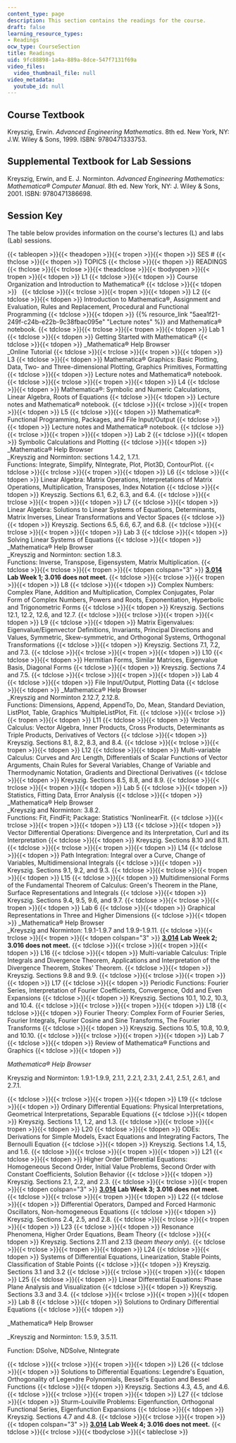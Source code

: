 ```yaml
---
content_type: page
description: This section contains the readings for the course.
draft: false
learning_resource_types:
- Readings
ocw_type: CourseSection
title: Readings
uid: 9fc88898-1a4a-889a-8dce-547f7131f69a
video_files:
  video_thumbnail_file: null
video_metadata:
  youtube_id: null
---
```

## Course Textbook

Kreyszig, Erwin. *Advanced Engineering Mathematics*. 8th ed. New York, NY: J.W. Wiley & Sons, 1999. ISBN: 9780471333753.

## Supplemental Textbook for Lab Sessions

Kreyszig, Erwin, and E. J. Norminton. *Advanced Engineering Mathematics: Mathematica® Computer Manual*. 8th ed. New York, NY: J. Wiley & Sons, 2001. ISBN: 9780471386698.

## Session Key

The table below provides information on the course's lectures (L) and labs (Lab) sessions.

{{< tableopen >}}{{< theadopen >}}{{< tropen >}}{{< thopen >}}
SES #
{{< thclose >}}{{< thopen >}}
TOPICS
{{< thclose >}}{{< thopen >}}
READINGS
{{< thclose >}}{{< trclose >}}{{< theadclose >}}{{< tbodyopen >}}{{< tropen >}}{{< tdopen >}}
L1
{{< tdclose >}}{{< tdopen >}}
Course Organization and Introduction to Mathematica®
{{< tdclose >}}{{< tdopen >}}
 
{{< tdclose >}}{{< trclose >}}{{< tropen >}}{{< tdopen >}}
L2
{{< tdclose >}}{{< tdopen >}}
Introduction to Mathematica®, Assignment and Evaluation, Rules and Replacement, Procedural and Functional Programming
{{< tdclose >}}{{< tdopen >}}
{{% resource_link "5aea1f21-249f-c24b-e22b-9c38fbac095e" "Lecture notes" %}} and Mathematica® notebook.
{{< tdclose >}}{{< trclose >}}{{< tropen >}}{{< tdopen >}}
Lab 1
{{< tdclose >}}{{< tdopen >}}
Getting Started with Mathematica®
{{< tdclose >}}{{< tdopen >}}
\_Mathematica® Help Browser    
\_Online Tutorial
{{< tdclose >}}{{< trclose >}}{{< tropen >}}{{< tdopen >}}
L3
{{< tdclose >}}{{< tdopen >}}
Mathematica® Graphics: Basic Plotting, Data, Two- and Three-dimensional Plotting, Graphics Primitives, Formatting
{{< tdclose >}}{{< tdopen >}}
Lecture notes and Mathematica® notebook.
{{< tdclose >}}{{< trclose >}}{{< tropen >}}{{< tdopen >}}
L4
{{< tdclose >}}{{< tdopen >}}
Mathematica®: Symbolic and Numeric Calculations, Linear Algebra, Roots of Equations
{{< tdclose >}}{{< tdopen >}}
Lecture notes and Mathematica® notebook.
{{< tdclose >}}{{< trclose >}}{{< tropen >}}{{< tdopen >}}
L5
{{< tdclose >}}{{< tdopen >}}
Mathematica®: Functional Programming, Packages, and File Input/Output
{{< tdclose >}}{{< tdopen >}}
Lecture notes and Mathematica® notebook.
{{< tdclose >}}{{< trclose >}}{{< tropen >}}{{< tdopen >}}
Lab 2
{{< tdclose >}}{{< tdopen >}}
Symbolic Calculations and Plotting
{{< tdclose >}}{{< tdopen >}}
\_Mathematica® Help Browser    
\_Kreyszig and Norminton: sections 1.4.2, 1.7.1.    
Functions: Integrate, Simplify, NIntegrate, Plot, Plot3D, ContourPlot.
{{< tdclose >}}{{< trclose >}}{{< tropen >}}{{< tdopen >}}
L6
{{< tdclose >}}{{< tdopen >}}
Linear Algebra: Matrix Operations, Interpretations of Matrix Operations, Multiplication, Transposes, Index Notation
{{< tdclose >}}{{< tdopen >}}
Kreyszig. Sections 6.1, 6.2, 6.3, and 6.4.
{{< tdclose >}}{{< trclose >}}{{< tropen >}}{{< tdopen >}}
L7
{{< tdclose >}}{{< tdopen >}}
Linear Algebra: Solutions to Linear Systems of Equations, Determinants, Matrix Inverses, Linear Transformations and Vector Spaces
{{< tdclose >}}{{< tdopen >}}
Kreyszig. Sections 6.5, 6.6, 6.7, and 6.8.
{{< tdclose >}}{{< trclose >}}{{< tropen >}}{{< tdopen >}}
Lab 3
{{< tdclose >}}{{< tdopen >}}
Solving Linear Systems of Equations
{{< tdclose >}}{{< tdopen >}}
\_Mathematica® Help Browser    
\_Kreyszig and Norminton: section 1.8.3.    
Functions: Inverse, Transpose, Eigensystem, Matrix Multiplication.
{{< tdclose >}}{{< trclose >}}{{< tropen >}}{{< tdopen colspan="3" >}}
[**3.014**](https://ocw.mit.edu/courses/3-014-materials-laboratory-fall-2006/pages/labs/) **Lab Week 1; 3.016 does not meet.**
{{< tdclose >}}{{< trclose >}}{{< tropen >}}{{< tdopen >}}
L8
{{< tdclose >}}{{< tdopen >}}
Complex Numbers: Complex Plane, Addition and Multiplication, Complex Conjugates, Polar Form of Complex Numbers, Powers and Roots, Exponentiation, Hyperbolic and Trigonometric Forms
{{< tdclose >}}{{< tdopen >}}
Kreyszig. Sections 12.1, 12.2, 12.6, and 12.7.
{{< tdclose >}}{{< trclose >}}{{< tropen >}}{{< tdopen >}}
L9
{{< tdclose >}}{{< tdopen >}}
Matrix Eigenvalues: Eigenvalue/Eigenvector Definitions, Invariants, Principal Directions and Values, Symmetric, Skew-symmetric, and Orthogonal Systems, Orthogonal Transformations
{{< tdclose >}}{{< tdopen >}}
Kreyszig. Sections 7.1, 7.2, and 7.3.
{{< tdclose >}}{{< trclose >}}{{< tropen >}}{{< tdopen >}}
L10
{{< tdclose >}}{{< tdopen >}}
Hermitian Forms, Similar Matrices, Eigenvalue Basis, Diagonal Forms
{{< tdclose >}}{{< tdopen >}}
Kreyszig. Sections 7.4 and 7.5.
{{< tdclose >}}{{< trclose >}}{{< tropen >}}{{< tdopen >}}
Lab 4
{{< tdclose >}}{{< tdopen >}}
File Input/Output, Plotting Data
{{< tdclose >}}{{< tdopen >}}
\_Mathematica® Help Browser    
\_Kreyszig and Norminton 2.12.7, 2.12.8.    
Functions: Dimensions, Append, AppendTo, Do, Mean, Standard Deviation, ListPlot, Table, Graphics 'MultipleListPlot, Fit.
{{< tdclose >}}{{< trclose >}}{{< tropen >}}{{< tdopen >}}
L11
{{< tdclose >}}{{< tdopen >}}
Vector Calculus: Vector Algebra, Inner Products, Cross Products, Determinants as Triple Products, Derivatives of Vectors
{{< tdclose >}}{{< tdopen >}}
Kreyszig. Sections 8.1, 8.2, 8.3, and 8.4.
{{< tdclose >}}{{< trclose >}}{{< tropen >}}{{< tdopen >}}
L12
{{< tdclose >}}{{< tdopen >}}
Multi-variable Calculus: Curves and Arc Length, Differentials of Scalar Functions of Vector Arguments, Chain Rules for Several Variables, Change of Variable and Thermodynamic Notation, Gradients and Directional Derivatives
{{< tdclose >}}{{< tdopen >}}
Kreyszig. Sections 8.5, 8.8, and 8.9.
{{< tdclose >}}{{< trclose >}}{{< tropen >}}{{< tdopen >}}
Lab 5
{{< tdclose >}}{{< tdopen >}}
Statistics, Fitting Data, Error Analysis
{{< tdclose >}}{{< tdopen >}}
\_Mathematica® Help Browser    
\_Kreyszig and Norminton: 3.8.2.    
Functions: Fit, FindFit; Package: Statistics 'NonlinearFit.
{{< tdclose >}}{{< trclose >}}{{< tropen >}}{{< tdopen >}}
L13
{{< tdclose >}}{{< tdopen >}}
Vector Differential Operations: Divergence and its Interpretation, Curl and its Interpretation
{{< tdclose >}}{{< tdopen >}}
Kreyszig. Sections 8.10 and 8.11.
{{< tdclose >}}{{< trclose >}}{{< tropen >}}{{< tdopen >}}
L14
{{< tdclose >}}{{< tdopen >}}
Path Integration: Integral over a Curve, Change of Variables, Multidimensional Integrals
{{< tdclose >}}{{< tdopen >}}
Kreyszig. Sections 9.1, 9.2, and 9.3.
{{< tdclose >}}{{< trclose >}}{{< tropen >}}{{< tdopen >}}
L15
{{< tdclose >}}{{< tdopen >}}
Multidimensional Forms of the Fundamental Theorem of Calculus: Green's Theorem in the Plane, Surface Representations and Integrals
{{< tdclose >}}{{< tdopen >}}
Kreyszig. Sections 9.4, 9.5, 9.6, and 9.7.
{{< tdclose >}}{{< trclose >}}{{< tropen >}}{{< tdopen >}}
Lab 6
{{< tdclose >}}{{< tdopen >}}
Graphical Representations in Three and Higher Dimensions
{{< tdclose >}}{{< tdopen >}}
\_Mathematica® Help Browser    
\_Kreyszig and Norminton: 1.9.1-1.9.7 and 1.9.9-1.9.11.
{{< tdclose >}}{{< trclose >}}{{< tropen >}}{{< tdopen colspan="3" >}}
[**3.014**](https://ocw.mit.edu/courses/3-014-materials-laboratory-fall-2006/pages/labs/) **Lab Week 2; 3.016 does not meet.**
{{< tdclose >}}{{< trclose >}}{{< tropen >}}{{< tdopen >}}
L16
{{< tdclose >}}{{< tdopen >}}
Multi-variable Calculus: Triple Integrals and Divergence Theorem, Applications and Interpretation of the Divergence Theorem, Stokes' Theorem.
{{< tdclose >}}{{< tdopen >}}
Kreyszig. Sections 9.8 and 9.9.
{{< tdclose >}}{{< trclose >}}{{< tropen >}}{{< tdopen >}}
L17
{{< tdclose >}}{{< tdopen >}}
Periodic Functions: Fourier Series, Interpretation of Fourier Coefficients, Convergence, Odd and Even Expansions
{{< tdclose >}}{{< tdopen >}}
Kreyszig. Sections 10.1, 10.2, 10.3, and 10.4.
{{< tdclose >}}{{< trclose >}}{{< tropen >}}{{< tdopen >}}
L18
{{< tdclose >}}{{< tdopen >}}
Fourier Theory: Complex Form of Fourier Series, Fourier Integrals, Fourier Cosine and Sine Transforms, The Fourier Transforms
{{< tdclose >}}{{< tdopen >}}
Kreyszig. Sections 10.5, 10.8, 10.9, and 10.10.
{{< tdclose >}}{{< trclose >}}{{< tropen >}}{{< tdopen >}}
Lab 7
{{< tdclose >}}{{< tdopen >}}
Review of Mathematica® Functions and Graphics
{{< tdclose >}}{{< tdopen >}}

*Mathematica® Help Browser*

Kreyszig and Norminton: 1.9.1-1.9.9, 2.1.1, 2.2.1, 2.3.1, 2.4.1, 2.5.1, 2.6.1, and 2.7.1.

{{< tdclose >}}{{< trclose >}}{{< tropen >}}{{< tdopen >}}
L19
{{< tdclose >}}{{< tdopen >}}
Ordinary Differential Equations: Physical Interpretations, Geometrical Interpretations, Separable Equations
{{< tdclose >}}{{< tdopen >}}
Kreyszig. Sections 1.1, 1.2, and 1.3.
{{< tdclose >}}{{< trclose >}}{{< tropen >}}{{< tdopen >}}
L20
{{< tdclose >}}{{< tdopen >}}
ODEs: Derivations for Simple Models, Exact Equations and Integrating Factors, The Bernoulli Equation
{{< tdclose >}}{{< tdopen >}}
Kreyszig. Sections 1.4, 1.5, and 1.6.
{{< tdclose >}}{{< trclose >}}{{< tropen >}}{{< tdopen >}}
L21
{{< tdclose >}}{{< tdopen >}}
Higher Order Differential Equations: Homogeneous Second Order, Initial Value Problems, Second Order with Constant Coefficients, Solution Behavior
{{< tdclose >}}{{< tdopen >}}
Kreyszig. Sections 2.1, 2.2, and 2.3.
{{< tdclose >}}{{< trclose >}}{{< tropen >}}{{< tdopen colspan="3" >}}
[**3.014**](https://ocw-studio.odl.mit.edu/courses/3-014-materials-laboratory-fall-2006/pages/labs) **Lab Week 3; 3.016 does not meet.**
{{< tdclose >}}{{< trclose >}}{{< tropen >}}{{< tdopen >}}
L22
{{< tdclose >}}{{< tdopen >}}
Differential Operators, Damped and Forced Harmonic Oscillators, Non-homogeneous Equations
{{< tdclose >}}{{< tdopen >}}
Kreyszig. Sections 2.4, 2.5, and 2.8.
{{< tdclose >}}{{< trclose >}}{{< tropen >}}{{< tdopen >}}
L23
{{< tdclose >}}{{< tdopen >}}
Resonance Phenomena, Higher Order Equations, Beam Theory
{{< tdclose >}}{{< tdopen >}}
Kreyszig. Sections 2.11 and 2.13 (*beam theory only*).
{{< tdclose >}}{{< trclose >}}{{< tropen >}}{{< tdopen >}}
L24
{{< tdclose >}}{{< tdopen >}}
Systems of Differential Equations, Linearization, Stable Points, Classification of Stable Points
{{< tdclose >}}{{< tdopen >}}
Kreyszig. Sections 3.1 and 3.2
{{< tdclose >}}{{< trclose >}}{{< tropen >}}{{< tdopen >}}
L25
{{< tdclose >}}{{< tdopen >}}
Linear Differential Equations: Phase Plane Analysis and Visualization
{{< tdclose >}}{{< tdopen >}}
Kreyszig. Sections 3.3 and 3.4.
{{< tdclose >}}{{< trclose >}}{{< tropen >}}{{< tdopen >}}
Lab 8
{{< tdclose >}}{{< tdopen >}}
Solutions to Ordinary Differential Equations
{{< tdclose >}}{{< tdopen >}}

\_Mathematica® Help Browser

\_Kreyszig and Norminton: 1.5.9, 3.5.11.

Function: DSolve, NDSolve, NIntegrate

{{< tdclose >}}{{< trclose >}}{{< tropen >}}{{< tdopen >}}
L26
{{< tdclose >}}{{< tdopen >}}
Solutions to Differential Equations: Legendre's Equation, Orthogonality of Legendre Polynomials, Bessel's Equation and Bessel Functions
{{< tdclose >}}{{< tdopen >}}
Kreyszig. Sections 4.3, 4.5, and 4.6.
{{< tdclose >}}{{< trclose >}}{{< tropen >}}{{< tdopen >}}
L27
{{< tdclose >}}{{< tdopen >}}
Sturm-Louiville Problems: Eigenfunction, Orthogonal Functional Series, Eigenfunction Expansions
{{< tdclose >}}{{< tdopen >}}
Kreyszig. Sections 4.7 and 4.8.
{{< tdclose >}}{{< trclose >}}{{< tropen >}}{{< tdopen colspan="3" >}}
[**3.014**](https://ocw-studio.odl.mit.edu/courses/3-014-materials-laboratory-fall-2006/pages/labshttps://ocw.mit.edu/courses/3-014-materials-laboratory-fall-2006/pages/labs/) **Lab Week 4; 3.016 does not meet.**
{{< tdclose >}}{{< trclose >}}{{< tbodyclose >}}{{< tableclose >}}